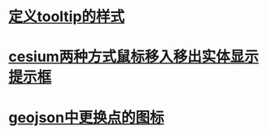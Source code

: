 # [定义tooltip的样式](http://blog.sina.com.cn/s/blog_15e866bbe0102xv8k.html)
# [cesium两种方式鼠标移入移出实体显示提示框](https://blog.csdn.net/u013270065/article/details/89851246)
# [geojson中更换点的图标](https://www.cnblogs.com/shoufengwei/p/8883013.html)